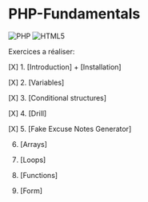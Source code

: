 # PHP-Fundamentals
![PHP](https://img.shields.io/badge/php-%23777BB4.svg?style=for-the-badge&logo=php&logoColor=white) ![HTML5](https://img.shields.io/badge/html5-%23E34F26.svg?style=for-the-badge&logo=html5&logoColor=white)


Exercices a réaliser:

[X] 1. [Introduction] + [Installation]

[X] 2. [Variables]

[X] 3. [Conditional structures]

[X] 4. [Drill]

[X] 5. [Fake Excuse Notes Generator]

6. [Arrays]

7. [Loops]

8. [Functions]

9. [Form]
